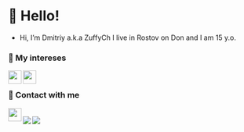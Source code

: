 # 👋 Hello!
- Hi, I’m Dmitriy a.k.a ZuffyCh
I live in Rostov on Don and I am 15 y.o.

### 👀 My intereses
<a href="https://github.com/ZuffyCh">
  <img align="left" width="27px" src="https://cdn4.iconfinder.com/data/icons/logos-and-brands/512/267_Python_logo-512.png" />
</a>
<a href="https://github.com/ZuffyCh">
  <img align="left" width="27px" src="https://cdn2.iconfinder.com/data/icons/nodejs-1/512/nodejs-512.png" />
</a>

<br>

### 💬 Contact with me
<a href="https://discordapp.com/users/852471586090516493">
  <img align="left" width="27px" src="https://cdn4.iconfinder.com/data/icons/logos-and-brands/512/91_Discord_logo_logos-512.png" />
</a>

<br>

<a href="https://github.com/ZuffyCh">
  <img align="left" src="https://github-readme-stats.vercel.app/api?username=ZuffyCh&show_icons=true&theme=monokai" />
</a>

<a href="https://github.com/ZuffyCh">
  <img align="left" src="https://github-readme-stats.vercel.app/api/top-langs/?username=ZuffyCh&layout=compact&theme=monokai" />
</a>
